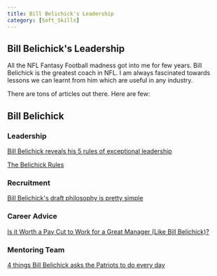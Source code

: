 ```yaml
---
title: Bill Belichick's Leadership
category: [Soft_Skills]
---
```


## Bill Belichick's Leadership

All the NFL Fantasy Football madness got into me for few years.
Bill Belichick is the greatest coach in NFL.
I am always fascinated towards lessons we can learnt from him which are useful in any industry.

There are tons of articles out there. Here are few:

## Bill Belichick

### Leadership
[Bill Belichick reveals his 5 rules of exceptional leadership](https://www.cnbc.com/2017/04/13/bill-belichick-leadership-rules.html)

[The Belichick Rules](https://www.kornferry.com/insights/articles/the-belichick-rules)

### Recruitment
[Bill Belichick's draft philosophy is pretty simple](https://www.businessinsider.in/sports/bill-belichicks-draft-philosophy-is-pretty-simple-and-it-shows-that-most-teams-probably-overthink-the-process/articleshow/58404381.cms)

### Career Advice
[Is it Worth a Pay Cut to Work for a Great Manager (Like Bill Belichick)?](https://hbswk.hbs.edu/item/is-it-worth-a-pay-cut-to-work-for-a-great-manager-like-bill-belichick)

### Mentoring Team
[4 things Bill Belichick asks the Patriots to do every day](https://www.cnbc.com/2017/04/13/4-things-bill-belichick-asks-the-patriots-to-do-every-day.html)
